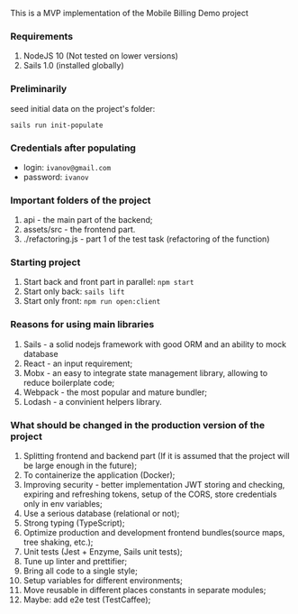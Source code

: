 This is a MVP implementation of the Mobile Billing Demo project

### Requirements
1. NodeJS 10 (Not tested on lower versions)
2. Sails 1.0 (installed globally)

### Preliminarily
seed initial data on the project's folder:

`sails run init-populate`

### Credentials after populating
- login: `ivanov@gmail.com`
- password: `ivanov`

### Important folders of the project
1. api - the main part of the backend;
2. assets/src - the frontend part.
3. ./refactoring.js - part 1 of the test task (refactoring of the function)

### Starting project
1. Start back and front part in parallel: `npm start`
2. Start only back: `sails lift`
3. Start only front: `npm run open:client`

### Reasons for using main libraries
1. Sails - a solid nodejs framework with good ORM and an ability to mock database
2. React - an input requirement;
3. Mobx - an easy to integrate state management library, allowing to reduce boilerplate code;
4. Webpack - the most popular and mature bundler;
5. Lodash - a convinient helpers library.

### What should be changed in the production version of the project
1. Splitting frontend and backend part (If it is assumed that the project will be large enough in the future);
2. To containerize the application (Docker);
3. Improving security - better implementation JWT storing and checking, expiring and refreshing tokens, setup of the CORS, store credentials only in env variables;
4. Use a serious database (relational or not);
5. Strong typing (TypeScript);
6. Optimize production and development frontend bundles(source maps, tree shaking, etc.);
7. Unit tests (Jest + Enzyme, Sails unit tests);
8. Tune up linter and prettifier;
9. Bring all code to a single style;
10. Setup variables for different environments;
11. Move reusable in different places constants in separate modules;
12. Maybe: add e2e test (TestCaffee);